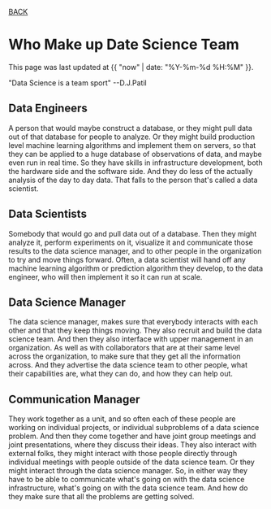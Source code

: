 [BACK](../)

# Who Make up Date Science Team
This page was last updated at {{ "now" | date: "%Y-%m-%d %H:%M" }}.
<br>

"Data Science is a team sport" --D.J.Patil

## Data Engineers
A person that would maybe construct a database, or they might pull data out of that database for people to analyze. Or they might build production level machine learning algorithms and implement them on servers, so that they can be applied to a huge database of observations of data, and maybe even run in real time. So they have skills in infrastructure development, both the hardware side and the software side. And they do less of the actually analysis of the day to day data. That falls to the person that's called a data scientist.

## Data Scientists
Somebody that would go and pull data out of a database. Then they might analyze it, perform experiments on it, visualize it and communicate those results to the data science manager, and to other people in the organization to try and move things forward. Often, a data scientist will hand off any machine learning algorithm or prediction algorithm they develop, to the data engineer, who will then implement it so it can run at scale.

## Data Science Manager
The data science manager, makes sure that everybody interacts with each other and that they keep things moving. They also recruit and build the data science team. And then they also interface with upper management in an organization. As well as with collaborators that are at their same level across the organization, to make sure that they get all the information across. And they advertise the data science team to other people, what their capabilities are, what they can do, and how they can help out. 

## Communication Manager
They work together as a unit, and so often each of these people are working on individual projects, or individual subproblems of a data science problem. And then they come together and have joint group meetings and joint presentations, where they discuss their ideas. They also interact with external folks, they might interact with those people directly through individual meetings with people outside of the data science team. Or they might interact through the data science manager. So, in either way they have to be able to communicate what's going on with the data science infrastructure, what's going on with the data science team. And how do they make sure that all the problems are getting solved.